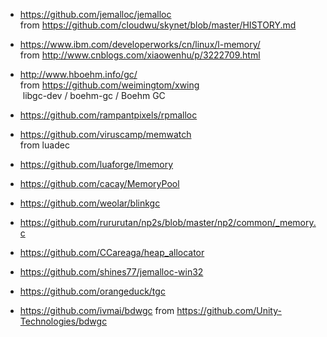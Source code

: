 * https://github.com/jemalloc/jemalloc  
  from https://github.com/cloudwu/skynet/blob/master/HISTORY.md  

* https://www.ibm.com/developerworks/cn/linux/l-memory/  
  from http://www.cnblogs.com/xiaowenhu/p/3222709.html  

* http://www.hboehm.info/gc/  
  from https://github.com/weimingtom/xwing  
  libgc-dev / boehm-gc / Boehm GC
  
* https://github.com/rampantpixels/rpmalloc  

* https://github.com/viruscamp/memwatch  
from luadec  

* https://github.com/luaforge/lmemory  

* https://github.com/cacay/MemoryPool  

* https://github.com/weolar/blinkgc  

* https://github.com/rururutan/np2s/blob/master/np2/common/_memory.c  

* https://github.com/CCareaga/heap_allocator  

* https://github.com/shines77/jemalloc-win32  

* https://github.com/orangeduck/tgc  

* https://github.com/ivmai/bdwgc
from https://github.com/Unity-Technologies/bdwgc  
